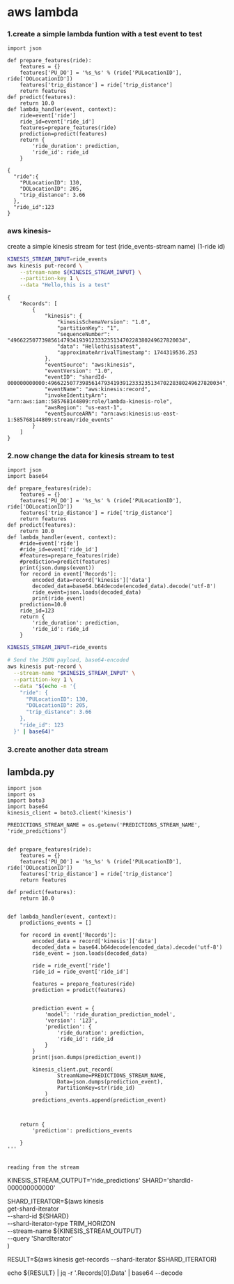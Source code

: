 # aws lambda 
### 1.create a simple lambda funtion with a test event to test
```
import json

def prepare_features(ride):
    features = {}
    features['PU_DO'] = '%s_%s' % (ride['PULocationID'], ride['DOLocationID'])
    features['trip_distance'] = ride['trip_distance']
    return features
def predict(features):
    return 10.0
def lambda_handler(event, context):
    ride=event['ride']
    ride_id=event['ride_id']
    features=prepare_features(ride)
    prediction=predict(features)
    return {
        'ride_duration': prediction,
        'ride_id': ride_id
    }
````

```
{
  "ride":{
    "PULocationID": 130,
    "DOLocationID": 205,
    "trip_distance": 3.66
  },
  "ride_id":123
}
```
### aws kinesis-
create a simple kinesis stream for test
(ride_events-stream name)
(1-ride id)
`````bash
KINESIS_STREAM_INPUT=ride_events
aws kinesis put-record \
    --stream-name ${KINESIS_STREAM_INPUT} \
    --partition-key 1 \
    --data "Hello,this is a test"
`````
````
{
    "Records": [
        {
            "kinesis": {
                "kinesisSchemaVersion": "1.0",
                "partitionKey": "1",
                "sequenceNumber": "49662250773985614793419391233323513470228380249627820034",
                "data": "Hellothisisatest",
                "approximateArrivalTimestamp": 1744319536.253
            },
            "eventSource": "aws:kinesis",
            "eventVersion": "1.0",
            "eventID": "shardId-000000000000:49662250773985614793419391233323513470228380249627820034",
            "eventName": "aws:kinesis:record",
            "invokeIdentityArn": "arn:aws:iam::585768144809:role/lambda-kinesis-role",
            "awsRegion": "us-east-1",
            "eventSourceARN": "arn:aws:kinesis:us-east-1:585768144809:stream/ride_events"
        }
    ]
}

```````
### 2.now change the data for kinesis stream to test
````
import json
import base64

def prepare_features(ride):
    features = {}
    features['PU_DO'] = '%s_%s' % (ride['PULocationID'], ride['DOLocationID'])
    features['trip_distance'] = ride['trip_distance']
    return features
def predict(features):
    return 10.0
def lambda_handler(event, context):
    #ride=event['ride']
    #ride_id=event['ride_id']
    #features=prepare_features(ride)
    #prediction=predict(features)
    print(json.dumps(event))
    for record in event['Records']:
        encoded_data=record['kinesis']['data']
        decoded_data=base64.b64decode(encoded_data).decode('utf-8')
        ride_event=json.loads(decoded_data)
        print(ride_event)
    prediction=10.0
    ride_id=123
    return {
        'ride_duration': prediction,
        'ride_id': ride_id
    }
``````

````bash
KINESIS_STREAM_INPUT=ride_events

# Send the JSON payload, base64-encoded
aws kinesis put-record \
  --stream-name "$KINESIS_STREAM_INPUT" \
  --partition-key 1 \
  --data "$(echo -n '{
    "ride": {
      "PULocationID": 130,
      "DOLocationID": 205,
      "trip_distance": 3.66
    },
    "ride_id": 123
  }' | base64)"

`````
### 3.create another data stream
## lambda.py
``````
import json
import os
import boto3
import base64
kinesis_client = boto3.client('kinesis')

PREDICTIONS_STREAM_NAME = os.getenv('PREDICTIONS_STREAM_NAME', 'ride_predictions')


def prepare_features(ride):
    features = {}
    features['PU_DO'] = '%s_%s' % (ride['PULocationID'], ride['DOLocationID'])
    features['trip_distance'] = ride['trip_distance']
    return features

def predict(features):
    return 10.0


def lambda_handler(event, context):
    predictions_events = []
    
    for record in event['Records']:
        encoded_data = record['kinesis']['data']
        decoded_data = base64.b64decode(encoded_data).decode('utf-8')
        ride_event = json.loads(decoded_data)

        ride = ride_event['ride']
        ride_id = ride_event['ride_id']
    
        features = prepare_features(ride)
        prediction = predict(features)
        

        prediction_event = {
            'model': 'ride_duration_prediction_model',
            'version': '123',
            'prediction': {
                'ride_duration': prediction,
                'ride_id': ride_id
            }
        }
        print(json.dumps(prediction_event))

        kinesis_client.put_record(
                StreamName=PREDICTIONS_STREAM_NAME,
                Data=json.dumps(prediction_event),
                PartitionKey=str(ride_id)
            )
        predictions_events.append(prediction_event)



    return {
        'prediction': predictions_events

    }
'''


reading from the stream

``````
KINESIS_STREAM_OUTPUT='ride_predictions'
SHARD='shardId-000000000000'

SHARD_ITERATOR=$(aws kinesis \
    get-shard-iterator \
        --shard-id ${SHARD} \
        --shard-iterator-type TRIM_HORIZON \
        --stream-name ${KINESIS_STREAM_OUTPUT} \
        --query 'ShardIterator' \
)

RESULT=$(aws kinesis get-records --shard-iterator $SHARD_ITERATOR)

echo ${RESULT} | jq -r '.Records[0].Data' | base64 --decode
``````
